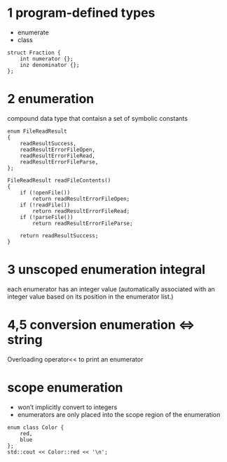 # 1 program-defined types
- enumerate
- class
```
struct Fraction {
    int numerator {};
    inz denominator {};
};
```

# 2 enumeration
compound data type that contaisn a set of symbolic constants
```
enum FileReadResult
{
    readResultSuccess,
    readResultErrorFileOpen,
    readResultErrorFileRead,
    readResultErrorFileParse,
};

FileReadResult readFileContents()
{
    if (!openFile())
        return readResultErrorFileOpen;
    if (!readFile())
        return readResultErrorFileRead;
    if (!parseFile())
        return readResultErrorFileParse;

    return readResultSuccess;
}
```
# 3 unscoped enumeration integral
each enumerator has an integer value (automatically associated with an integer value based on its position in the enumerator list.)

# 4,5 conversion enumeration <=> string
Overloading operator<< to print an enumerator 


# scope enumeration
- won’t implicitly convert to integers
- enumerators are only placed into the scope region of the enumeration
```
enum class Color {
    red,
    blue
};
std::cout << Color::red << '\n'; 
```